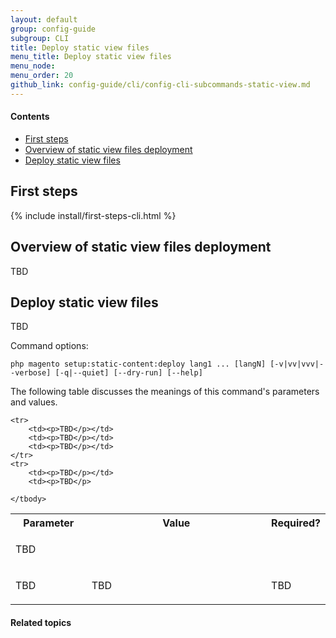 ```yaml
---
layout: default
group: config-guide 
subgroup: CLI
title: Deploy static view files
menu_title: Deploy static view files
menu_node: 
menu_order: 20
github_link: config-guide/cli/config-cli-subcommands-static-view.md
---
```



#### Contents

*	<a href="#config-cli-before">First steps</a>
*	<a href="#config-cli-static-overview">Overview of static view files deployment</a>
*	<a href="#config-cli-subcommands-xlate-dict">Deploy static view files</a>

<h2 id="config-cli-before">First steps</h2>
{% include install/first-steps-cli.html %}

<h2 id="config-cli-static-overview">Overview of static view files deployment</h2>
TBD
  
<h2 id="config-cli-subcommands-xlate-dict">Deploy static view files</h2>
TBD

Command options:

	php magento setup:static-content:deploy lang1 ... [langN] [-v|vv|vvv|--verbose] [-q|--quiet] [--dry-run] [--help]

The following table discusses the meanings of this command's parameters and values. 

<table>
	<col width="25%">
	<col width="65%">
	<col width="10%">
	<tbody>
		<tr>
			<th>Parameter</th>
			<th>Value</th>
			<th>Required?</th>
		</tr>
		
	<tr>
		<td><p>TBD</p></td>
		<td><p>TBD</p></td>
		<td><p>TBD</p></td>
	</tr>
	<tr>
		<td><p>TBD</p></td>
		<td><p>TBD</p>
</td>
		<td><p>TBD</p></td>
	</tr>
	<tr>
		<td><p>TBD</p></td>
		<td><p>TBD</p></td>
		<td><p>TBD</p></td>
	</tr>
	
	</tbody>
</table>


#### Related topics


